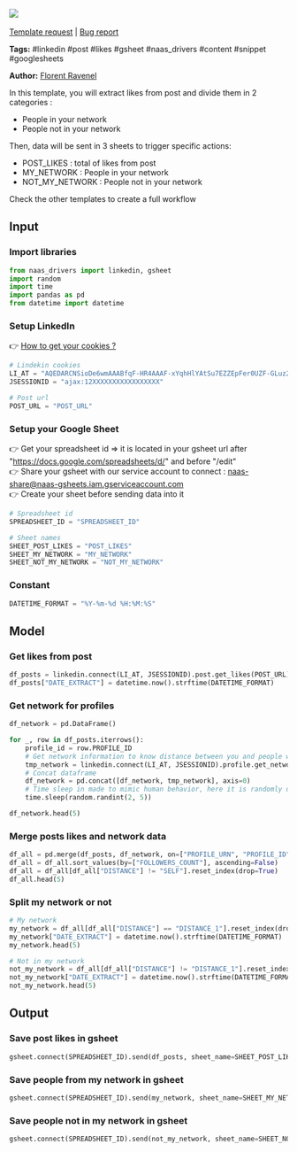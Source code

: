 <a href="https://app.naas.ai/user-redirect/naas/downloader?url=https://raw.githubusercontent.com/jupyter-naas/awesome-notebooks/master/LinkedIn/LinkedIn_Send_likes_from_post_to_gsheet.ipynb" target="_parent"><img src="https://naasai-public.s3.eu-west-3.amazonaws.com/open_in_naas.svg"/></a><br><br><a href="https://github.com/jupyter-naas/awesome-notebooks/issues/new?assignees=&labels=&template=template-request.md&title=Tool+-+Action+of+the+notebook+">Template request</a> | <a href="https://github.com/jupyter-naas/awesome-notebooks/issues/new?assignees=&labels=bug&template=bug_report.md&title=LinkedIn+-+Send+likes+from+post+to+gsheet:+Error+short+description">Bug report</a>

**Tags:** #linkedin #post #likes #gsheet #naas_drivers #content #snippet #googlesheets

**Author:** [Florent Ravenel](https://www.linkedin.com/in/florent-ravenel/)

In this template, you will extract likes from post and divide them in 2 categories :
- People in your network
- People not in your network

Then, data will be sent in 3 sheets to trigger specific actions:
- POST_LIKES : total of likes from post
- MY_NETWORK : People in your network
- NOT_MY_NETWORK : People not in your network

Check the other templates to create a full workflow

## Input

### Import libraries


```python
from naas_drivers import linkedin, gsheet
import random
import time
import pandas as pd
from datetime import datetime
```

### Setup LinkedIn
👉 <a href='https://www.notion.so/LinkedIn-driver-Get-your-cookies-d20a8e7e508e42af8a5b52e33f3dba75'>How to get your cookies ?</a>


```python
# Lindekin cookies
LI_AT = "AQEDARCNSioDe6wmAAABfqF-HR4AAAF-xYqhHlYAtSu7EZZEpFer0UZF-GLuz2DNSz4asOOyCRxPGFjenv37irMObYYgxxxxxxx"
JSESSIONID = "ajax:12XXXXXXXXXXXXXXXXX"

# Post url
POST_URL = "POST_URL"
```

### Setup your Google Sheet
👉 Get your spreadsheet id => it is located in your gsheet url after "https://docs.google.com/spreadsheets/d/" and before "/edit"<br>
👉 Share your gsheet with our service account to connect : naas-share@naas-gsheets.iam.gserviceaccount.com<br>
👉 Create your sheet before sending data into it


```python
# Spreadsheet id
SPREADSHEET_ID = "SPREADSHEET_ID"

# Sheet names
SHEET_POST_LIKES = "POST_LIKES"
SHEET_MY_NETWORK = "MY_NETWORK"
SHEET_NOT_MY_NETWORK = "NOT_MY_NETWORK"
```

### Constant


```python
DATETIME_FORMAT = "%Y-%m-%d %H:%M:%S"
```

## Model

### Get likes from post


```python
df_posts = linkedin.connect(LI_AT, JSESSIONID).post.get_likes(POST_URL)
df_posts["DATE_EXTRACT"] = datetime.now().strftime(DATETIME_FORMAT)
```

### Get network for profiles


```python
df_network = pd.DataFrame()

for _, row in df_posts.iterrows():
    profile_id = row.PROFILE_ID
    # Get network information to know distance between you and people who likes the post
    tmp_network = linkedin.connect(LI_AT, JSESSIONID).profile.get_network(profile_id)
    # Concat dataframe
    df_network = pd.concat([df_network, tmp_network], axis=0)
    # Time sleep in made to mimic human behavior, here it is randomly done between 2 and 5 seconds
    time.sleep(random.randint(2, 5))

df_network.head(5)
```

### Merge posts likes and network data


```python
df_all = pd.merge(df_posts, df_network, on=["PROFILE_URN", "PROFILE_ID"], how="left")
df_all = df_all.sort_values(by=["FOLLOWERS_COUNT"], ascending=False)
df_all = df_all[df_all["DISTANCE"] != "SELF"].reset_index(drop=True)
df_all.head(5)
```

### Split my network or not


```python
# My network
my_network = df_all[df_all["DISTANCE"] == "DISTANCE_1"].reset_index(drop=True)
my_network["DATE_EXTRACT"] = datetime.now().strftime(DATETIME_FORMAT)
my_network.head(5)
```


```python
# Not in my network
not_my_network = df_all[df_all["DISTANCE"] != "DISTANCE_1"].reset_index(drop=True)
not_my_network["DATE_EXTRACT"] = datetime.now().strftime(DATETIME_FORMAT)
not_my_network.head(5)
```

## Output

### Save post likes in gsheet


```python
gsheet.connect(SPREADSHEET_ID).send(df_posts, sheet_name=SHEET_POST_LIKES, append=False)
```

### Save people from my network in gsheet


```python
gsheet.connect(SPREADSHEET_ID).send(my_network, sheet_name=SHEET_MY_NETWORK, append=False)
```

### Save people not in my network in gsheet


```python
gsheet.connect(SPREADSHEET_ID).send(not_my_network, sheet_name=SHEET_NOT_MY_NETWORK, append=False)
```
